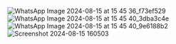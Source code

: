 ![WhatsApp Image 2024-08-15 at 15 45 36_f73ef529](https://github.com/user-attachments/assets/a20c19dc-47f7-4094-bd9b-a7159145c292)
![WhatsApp Image 2024-08-15 at 15 45 40_3dba3c4e](https://github.com/user-attachments/assets/f921c1ea-3443-44e0-9b30-098530fff495)
![WhatsApp Image 2024-08-15 at 15 45 40_9e6188b2](https://github.com/user-attachments/assets/8797a5c4-6c35-4126-9a0e-abb64c640dcf)
![Screenshot 2024-08-15 160503](https://github.com/user-attachments/assets/e802ab0c-38e2-4833-8afb-160d3115966c)

